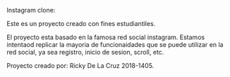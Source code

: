 Instagram clone:

Este es un proyecto creado con fines estudiantiles.

El proyecto esta basado en la famosa red social instagram. Estamos intentaod replicar la mayoria de funcionaidades que se puede utilizar en la red social, ya sea registro, inicio de sesion, scroll, etc.

Proyecto creado por: Ricky De La Cruz 2018-1405.
